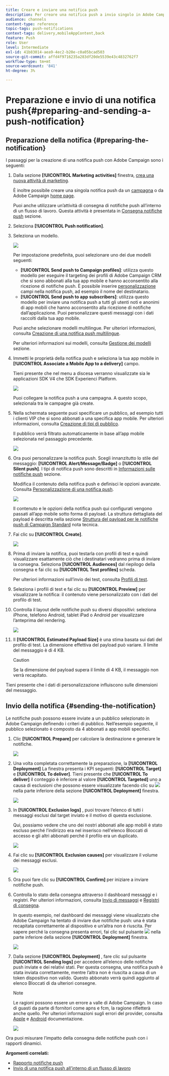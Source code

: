 ```yaml
---
title: Creare e inviare una notifica push
description: Per creare una notifica push a invio singolo in Adobe Campaign, segui la procedura riportata di seguito.
audience: channels
content-type: reference
topic-tags: push-notifications
context-tags: delivery,mobileAppContent,back
feature: Push
role: User
level: Intermediate
exl-id: 41b83014-aea9-4ec2-b20e-c0a05bcad503
source-git-commit: affd4f9716235a283df20de5539e43c4832762f7
workflow-type: tm+mt
source-wordcount: '841'
ht-degree: 3%

---
```


# Preparazione e invio di una notifica push{#preparing-and-sending-a-push-notification}

## Preparazione della notifica {#preparing-the-notification}

I passaggi per la creazione di una notifica push con Adobe Campaign sono i seguenti:

1. Dalla sezione **[!UICONTROL Marketing activities]** finestra, [crea una nuova attività di marketing](../../start/using/marketing-activities.md#creating-a-marketing-activity).

   È inoltre possibile creare una singola notifica push da un [campagna](../../start/using/marketing-activities.md#creating-a-marketing-activity) o da Adobe Campaign [home page](../../start/using/interface-description.md#home-page).

   Puoi anche utilizzare un’attività di consegna di notifiche push all’interno di un flusso di lavoro. Questa attività è presentata in [Consegna notifiche push](../../automating/using/push-notification-delivery.md) sezione.

1. Seleziona **[!UICONTROL Push notification]**.
1. Seleziona un modello.

   ![](assets/push_notif_type.png)

   Per impostazione predefinita, puoi selezionare uno dei due modelli seguenti:

   * **[!UICONTROL Send push to Campaign profiles]**: utilizza questo modello per eseguire il targeting dei profili di Adobe Campaign CRM che si sono abbonati alla tua app mobile e hanno acconsentito alla ricezione di notifiche push. È possibile inserire [personalizzazione](../../designing/using/personalization.md#inserting-a-personalization-field) campi nella notifica push, ad esempio il nome del destinatario.
   * **[!UICONTROL Send push to app subscribers]**: utilizza questo modello per inviare una notifica push a tutti gli utenti noti e anonimi di app mobili che hanno acconsentito alla ricezione di notifiche dall’applicazione. Puoi personalizzare questi messaggi con i dati raccolti dalla tua app mobile.

   Puoi anche selezionare modelli multilingue. Per ulteriori informazioni, consulta [Creazione di una notifica push multilingue](../../channels/using/creating-a-multilingual-push-notification.md).

   Per ulteriori informazioni sui modelli, consulta [Gestione dei modelli](../../start/using/marketing-activity-templates.md) sezione.

1. Immetti le proprietà della notifica push e seleziona la tua app mobile in **[!UICONTROL Associate a Mobile App to a delivery]** campo.

   Tieni presente che nel menu a discesa verranno visualizzate sia le applicazioni SDK V4 che SDK Experienci Platform.

   ![](assets/push_notif_properties.png)

   Puoi collegare la notifica push a una campagna. A questo scopo, selezionala tra le campagne già create.

1. Nella schermata seguente puoi specificare un pubblico, ad esempio tutti i clienti VIP che si sono abbonati a una specifica app mobile. Per ulteriori informazioni, consulta [Creazione di tipi di pubblico](../../audiences/using/creating-audiences.md).

   Il pubblico verrà filtrato automaticamente in base all’app mobile selezionata nel passaggio precedente.

   ![](assets/push_notif_audience.png)

1. Ora puoi personalizzare la notifica push. Scegli innanzitutto lo stile del messaggio: **[!UICONTROL Alert/Message/Badge]** o **[!UICONTROL Silent push]**. I tipi di notifica push sono descritti in [Informazioni sulle notifiche push](../../channels/using/about-push-notifications.md) sezione.

   Modifica il contenuto della notifica push e definisci le opzioni avanzate. Consulta [Personalizzazione di una notifica push](../../channels/using/customizing-a-push-notification.md).

   ![](assets/push_notif_content.png)

   Il contenuto e le opzioni della notifica push qui configurati vengono passati all’app mobile sotto forma di payload. La struttura dettagliata del payload è descritta nella sezione [Struttura del payload per le notifiche push di Campaign Standard](../../administration/using/push-payload.md) nota tecnica.

1. Fai clic su **[!UICONTROL Create]**.

   ![](assets/push_notif_content_2.png)

1. Prima di inviare la notifica, puoi testarla con profili di test e quindi visualizzare esattamente ciò che i destinatari vedranno prima di inviare la consegna. Seleziona **[!UICONTROL Audiences]** dal riepilogo della consegna e fai clic su **[!UICONTROL Test profiles]** scheda.

   Per ulteriori informazioni sull’invio dei test, consulta [Profili di test](../../sending/using/sending-proofs.md).

1. Seleziona i profili di test e fai clic su **[!UICONTROL Preview]** per visualizzare la notifica: il contenuto viene personalizzato con i dati del profilo di test.
1. Controlla il layout delle notifiche push su diversi dispositivi: seleziona iPhone, telefono Android, tablet iPad o Android per visualizzare l’anteprima del rendering.

   ![](assets/push_notif_preview.png)

1. Il **[!UICONTROL Estimated Payload Size]** è una stima basata sui dati del profilo di test. La dimensione effettiva del payload può variare. Il limite del messaggio è di 4 KB.

   >[!CAUTION]
   >
   >Se la dimensione del payload supera il limite di 4 KB, il messaggio non verrà recapitato.

Tieni presente che i dati di personalizzazione influiscono sulle dimensioni del messaggio.

## Invio della notifica {#sending-the-notification}

Le notifiche push possono essere inviate a un pubblico selezionato in Adobe Campaign definendo i criteri di pubblico. Nell’esempio seguente, il pubblico selezionato è composto da 4 abbonati a app mobili specifici.

1. Clic **[!UICONTROL Prepare]** per calcolare la destinazione e generare le notifiche.

   ![](assets/push_send_1.png)

1. Una volta completata correttamente la preparazione, la **[!UICONTROL Deployment]** La finestra presenta i KPI seguenti: **[!UICONTROL Target]** e **[!UICONTROL To deliver]**. Tieni presente che **[!UICONTROL To deliver]** il conteggio è inferiore al valore **[!UICONTROL Targeted]** uno a causa di esclusioni che possono essere visualizzate facendo clic su ![](assets/lp_link_properties.png) nella parte inferiore della sezione **[!UICONTROL Deployment]** finestra.

   ![](assets/push_send_2.png)

1. In **[!UICONTROL Exclusion logs]** , puoi trovare l’elenco di tutti i messaggi esclusi dal target inviato e il motivo di questa esclusione.

   Qui, possiamo vedere che uno dei nostri abbonati alle app mobili è stato escluso perché l’indirizzo era nel inserisco nell&#39;elenco Bloccati di accesso e gli altri abbonati perché il profilo era un duplicato.

   ![](assets/push_send_5.png)

1. Fai clic su **[!UICONTROL Exclusion causes]** per visualizzare il volume dei messaggi esclusi.

   ![](assets/push_send_7.png)

1. Ora puoi fare clic su **[!UICONTROL Confirm]** per iniziare a inviare notifiche push.
1. Controlla lo stato della consegna attraverso il dashboard messaggi e i registri. Per ulteriori informazioni, consulta [Invio di messaggi](../../sending/using/confirming-the-send.md) e [Registri di consegna](../../sending/using/monitoring-a-delivery.md#delivery-logs).

   In questo esempio, nel dashboard dei messaggi viene visualizzato che Adobe Campaign ha tentato di inviare due notifiche push: una è stata recapitata correttamente al dispositivo e un’altra non è riuscita. Per sapere perché la consegna presenta errori, fai clic sul pulsante ![](assets/lp_link_properties.png) nella parte inferiore della sezione **[!UICONTROL Deployment]** finestra.

   ![](assets/push_send_4.png)

1. Dalla sezione **[!UICONTROL Deployment]** , fare clic sul pulsante **[!UICONTROL Sending logs]** per accedere all’elenco delle notifiche push inviate e dei relativi stati. Per questa consegna, una notifica push è stata inviata correttamente, mentre l’altra non è riuscita a causa di un token dispositivo non valido. Questo abbonato verrà quindi aggiunto al elenco Bloccati di da ulteriori consegne.

   >[!NOTE]
   >
   >Le ragioni possono essere un errore a valle di Adobe Campaign. In caso di guasti da parte di fornitori come apns e fcm, la ragione rifletterà anche quello. Per ulteriori informazioni sugli errori del provider, consulta [Apple](https://developer.apple.com/library/content/documentation/NetworkingInternet/Conceptual/RemoteNotificationsPG/CommunicatingwithAPNs.html) e [Android](https://firebase.google.com/docs/cloud-messaging/http-server-ref) documentazione.

   ![](assets/push_send_6.png)

Ora puoi misurare l’impatto della consegna delle notifiche push con i rapporti dinamici.

**Argomenti correlati:**

* [Rapporto notifiche push](../../reporting/using/push-notification-report.md)
* [Invio di una notifica push all’interno di un flusso di lavoro](../../automating/using/push-notification-delivery.md)

